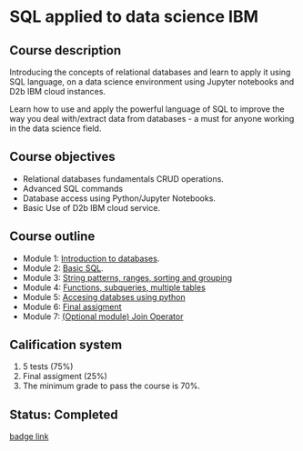 # SQL applied to data science IBM

## Course description

Introducing the concepts of relational databases and learn to apply it using SQL language, on a data science environment using Jupyter notebooks and D2b IBM cloud instances.

Learn how to use and apply the powerful language of SQL to improve the way you deal with/extract data from databases - a must for anyone working in the data science field.

## Course objectives

- Relational databases fundamentals CRUD operations.
- Advanced SQL commands
- Database access using Python/Jupyter Notebooks.
- Basic Use of D2b IBM cloud service.

## Course outline

- Module 1: [Introduction to databases](./module1).
- Module 2: [Basic SQL](./module2).
- Module 3: [String patterns, ranges, sorting and grouping](./module3)
- Module 4: [Functions, subqueries, multiple tables](./module4)
- Module 5: [Accesing databses using python](./module5)
- Module 6: [Final assigment](./module6)
- Module 7: [(Optional module) Join Operator](./module7)

## Calification system

1. 5 tests (75%)
2. Final assigment (25%)
3. The minimum grade to pass the course is 70%.

## Status: Completed

[badge link](https://www.credly.com/badges/d85fe7dc-7cc1-48da-82e9-c8deab25adeb/public_url)
